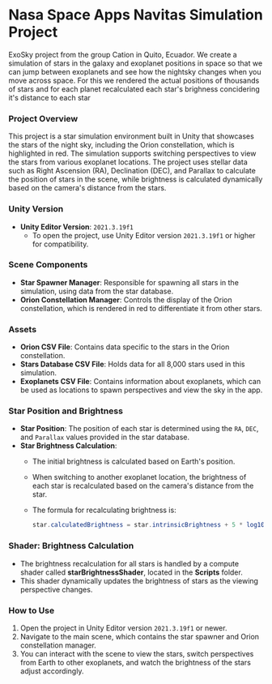 # Nasa Space Apps Navitas Simulation Project
 ExoSky project from the group Cation in Quito, Ecuador. We create a simulation of stars in the galaxy and exoplanet positions in space so that we can jump between exoplanets and see how the nightsky changes when you move across space. For this we rendered the actual positions of thousands of stars and for each planet recalculated each star's brighness concidering it's distance to each star

### Project Overview
This project is a star simulation environment built in Unity that showcases the stars of the night sky, including the Orion constellation, which is highlighted in red. The simulation supports switching perspectives to view the stars from various exoplanet locations. The project uses stellar data such as Right Ascension (RA), Declination (DEC), and Parallax to calculate the position of stars in the scene, while brightness is calculated dynamically based on the camera's distance from the stars.

### Unity Version
- **Unity Editor Version**: `2021.3.19f1`
  - To open the project, use Unity Editor version `2021.3.19f1` or higher for compatibility.

### Scene Components
- **Star Spawner Manager**: Responsible for spawning all stars in the simulation, using data from the star database.
- **Orion Constellation Manager**: Controls the display of the Orion constellation, which is rendered in red to differentiate it from other stars.

### Assets
- **Orion CSV File**: Contains data specific to the stars in the Orion constellation.
- **Stars Database CSV File**: Holds data for all 8,000 stars used in this simulation.
- **Exoplanets CSV File**: Contains information about exoplanets, which can be used as locations to spawn perspectives and view the sky in the app.

### Star Position and Brightness
- **Star Position**: The position of each star is determined using the `RA`, `DEC`, and `Parallax` values provided in the star database.
- **Star Brightness Calculation**:
  - The initial brightness is calculated based on Earth's position.
  - When switching to another exoplanet location, the brightness of each star is recalculated based on the camera's distance from the star.
  - The formula for recalculating brightness is:

    ```csharp
    star.calculatedBrightness = star.intrinsicBrightness + 5 * log10(distance / 10.0);
    ```

### Shader: Brightness Calculation
- The brightness recalculation for all stars is handled by a compute shader called **starBrightnessShader**, located in the **Scripts** folder.
- This shader dynamically updates the brightness of stars as the viewing perspective changes.

### How to Use
1. Open the project in Unity Editor version `2021.3.19f1` or newer.
2. Navigate to the main scene, which contains the star spawner and Orion constellation manager.
3. You can interact with the scene to view the stars, switch perspectives from Earth to other exoplanets, and watch the brightness of the stars adjust accordingly.
